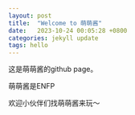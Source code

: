 ```yaml
---
layout: post
title:  "Welcome to 萌萌酱"
date:   2023-10-24 00:05:28 +0800
categories: jekyll update
tags: hello
---
```


这是萌萌酱的github page。

萌萌酱是ENFP

欢迎小伙伴们找萌萌酱来玩～
